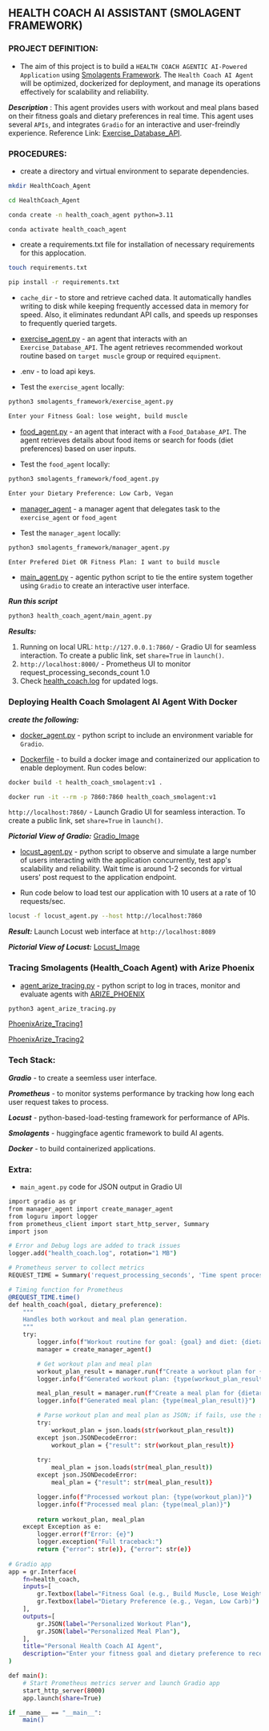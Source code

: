 ## HEALTH COACH AI ASSISTANT (SMOLAGENT FRAMEWORK)

### PROJECT DEFINITION: 

* The aim of this project is to build a ```HEALTH COACH AGENTIC AI-Powered Application``` using [Smolagents Framework](https://huggingface.co/learn/agents-course/unit2/smolagents/introduction). The ```Health Coach AI Agent``` will be optimized, dockerized for deployment, and manage its operations effectively for scalability and reliability.

***Description*** : This agent provides users with workout and meal plans based on their fitness goals and dietary preferences in real time. This agent uses several ```APIs```, and integrates ```Gradio``` for an interactive and user-freindly experience. Reference Link: [Exercise_Database_API](https://exercisedb-api.vercel.app/docs).

### PROCEDURES:

* create a directory and virtual environment to separate dependencies.

```bash
mkdir HealthCoach_Agent

cd HealthCoach_Agent

conda create -n health_coach_agent python=3.11

conda activate health_coach_agent
```

* create a requirements.txt file for installation of necessary requirements for this applocation.

```bash
touch requirements.txt

pip install -r requirements.txt
```

* ```cache_dir``` - to store and retrieve cached data. It automatically handles writing to disk while keeping frequently accessed data in memory for speed. Also, it eliminates redundant API calls, and speeds up responses to frequently queried targets.

* [exercise_agent.py](https://github.com/bluemusk24/HealthCoach_Agent/blob/main/smolagents_framework/exercise_agent.py) - an agent that interacts with an ```Exercise_Database_API```. The agent retrieves recommended workout routine based on ```target muscle``` group or required ```equipment```.

* .env - to load api keys.

* Test the ```exercise_agent``` locally:
```bash
python3 smolagents_framework/exercise_agent.py

Enter your Fitness Goal: lose weight, build muscle
```

* [food_agent.py](https://github.com/bluemusk24/HealthCoach_Agent/blob/main/smolagents_framework/food_agent.py) - an agent that interact with a ```Food_Database_API```. The agent retrieves details about food items or search for foods (diet preferences) based on user inputs.

* Test the ```food_agent``` locally:
```bash
python3 smolagents_framework/food_agent.py

Enter your Dietary Preference: Low Carb, Vegan
```

* [manager_agent](https://github.com/bluemusk24/HealthCoach_Agent/blob/main/smolagents_framework/manager_agent.py) - a manager agent that delegates task to the ```exercise_agent``` or ```food_agent```

* Test the ```manager_agent``` locally:
```bash
python3 smolagents_framework/manager_agent.py

Enter Prefered Diet OR Fitness Plan: I want to build muscle
```

* [main_agent.py](https://github.com/bluemusk24/HealthCoach_Agent/blob/main/smolagents_framework/main_agent.py) - agentic python script to tie the entire system together using ```Gradio``` to create an interactive user interface.

***Run this script***
```bash
python3 health_coach_agent/main_agent.py
```

***Results:***
1. Running on local URL: ```http://127.0.0.1:7860/``` - Gradio UI for seamless interaction. To create a public link, set `share=True` in `launch()`.
2. ```http://localhost:8000/``` - Prometheus UI to monitor request_processing_seconds_count 1.0
3. Check [health_coach.log](https://github.com/bluemusk24/HealthCoach_Agent/blob/main/health_coach.log) for updated logs.

###  Deploying Health Coach Smolagent AI Agent With Docker

***create the following:***

* [docker_agent.py](https://github.com/bluemusk24/HealthCoach_Agent/blob/main/smolagents_framework/docker_agent.py) - python script to include an environment variable for ```Gradio```.

* [Dockerfile](https://github.com/bluemusk24/HealthCoach_Agent/blob/main/smolagents_framework/Dockerfile) - to build a docker image and containerized our application to enable deployment. Run codes below:
```bash
docker build -t health_coach_smolagent:v1 .

docker run -it --rm -p 7860:7860 health_coach_smolagent:v1
```

```http://localhost:7860/``` - Launch Gradio UI for seamless interaction. To create a public link, set `share=True` in `launch()`.

***Pictorial View of Gradio:*** [Gradio_Image](https://github.com/bluemusk24/HealthCoach_Agent/blob/main/smolagents_framework/gradio.jpeg)

* [locust_agent.py](https://github.com/bluemusk24/HealthCoach_Agent/blob/main/smolagents_framework/locust_agent.py) - python script to observe and simulate a large number of users interacting with the application concurrently, test app's scalability and reliability. Wait time is around 1-2 seconds for virtual users' post request to the application endpoint. 

* Run code below to load test our application with 10 users at a rate of 10 requests/sec.

```bash
locust -f locust_agent.py --host http://localhost:7860
```
***Result:*** Launch Locust web interface at ```http://localhost:8089```

***Pictorial View of Locust:*** [Locust_Image](https://github.com/bluemusk24/HealthCoach_Agent/blob/main/smolagents_framework/locust_img.jpeg)

### Tracing Smolagents (Health_Coach Agent) with Arize Phoenix

* [agent_arize_tracing.py](https://github.com/bluemusk24/HealthCoach_Agent/blob/main/smolagents_framework/agent_arize_tracing.py) - python script to log in traces, monitor and evaluate agents with [ARIZE_PHOENIX](https://phoenix.arize.com/)
```bash 
python3 agent_arize_tracing.py
```
[PhoenixArize_Tracing1](https://github.com/bluemusk24/HealthCoach_Agent/blob/main/smolagents_framework/app.phoenix.arize.com.jpeg)

[PhoenixArize_Tracing2](https://github.com/bluemusk24/HealthCoach_Agent/blob/main/smolagents_framework/app.phoenix.arize.jpeg)


### Tech Stack:
***Gradio*** - to create a seemless user interface.

***Prometheus*** - to monitor systems performance by tracking how long each user request takes to process.

***Locust*** - python-based-load-testing framework for performance of APIs.

***Smolagents*** - huggingface agentic framework to build AI agents.

***Docker*** - to build containerized applications.


### Extra:
* ```main_agent.py``` code for JSON output in Gradio UI

```bash
import gradio as gr
from manager_agent import create_manager_agent
from loguru import logger
from prometheus_client import start_http_server, Summary
import json

# Error and Debug logs are added to track issues
logger.add("health_coach.log", rotation="1 MB")

# Prometheus server to collect metrics
REQUEST_TIME = Summary('request_processing_seconds', 'Time spent processing request')

# Timing function for Prometheus
@REQUEST_TIME.time()  
def health_coach(goal, dietary_preference):
    """
    Handles both workout and meal plan generation.
    """
    try:
        logger.info(f"Workout routine for goal: {goal} and diet: {dietary_preference}")
        manager = create_manager_agent()

        # Get workout plan and meal plan
        workout_plan_result = manager.run(f"Create a workout plan for {goal}")
        logger.info(f"Generated workout plan: {type(workout_plan_result)}")

        meal_plan_result = manager.run(f"Create a meal plan for {dietary_preference}")
        logger.info(f"Generated meal plan: {type(meal_plan_result)}")

        # Parse workout plan and meal plan as JSON; if fails, use the string representation
        try:
            workout_plan = json.loads(str(workout_plan_result))
        except json.JSONDecodeError:
            workout_plan = {"result": str(workout_plan_result)}
            
        try:
            meal_plan = json.loads(str(meal_plan_result))
        except json.JSONDecodeError:
            meal_plan = {"result": str(meal_plan_result)}

        logger.info(f"Processed workout plan: {type(workout_plan)}")
        logger.info(f"Processed meal plan: {type(meal_plan)}")
        
        return workout_plan, meal_plan
    except Exception as e:
        logger.error(f"Error: {e}")
        logger.exception("Full traceback:")
        return {"error": str(e)}, {"error": str(e)}
    
# Gradio app
app = gr.Interface(
    fn=health_coach,
    inputs=[
        gr.Textbox(label="Fitness Goal (e.g., Build Muscle, Lose Weight)"),
        gr.Textbox(label="Dietary Preference (e.g., Vegan, Low Carb)")
    ],
    outputs=[
        gr.JSON(label="Personalized Workout Plan"),
        gr.JSON(label="Personalized Meal Plan"),
    ],
    title="Personal Health Coach AI Agent",
    description="Enter your fitness goal and dietary preference to receive personalized workout and meal plans"
)

def main():
    # Start Prometheus metrics server and launch Gradio app
    start_http_server(8000)   
    app.launch(share=True)     

if __name__ == "__main__":
    main()
```